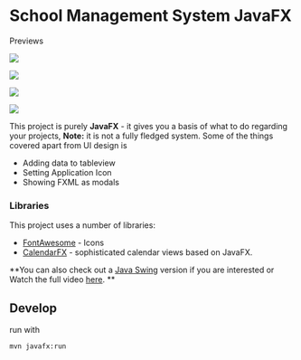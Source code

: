 # School Management System JavaFX
Previews

![](https://github.com/k33ptoo/School-Management-System-JavaFX/blob/master/screenshots/sc1.PNG) 

![](https://github.com/k33ptoo/School-Management-System-JavaFX/blob/master/screenshots/sc2.PNG)

![](https://github.com/k33ptoo/School-Management-System-JavaFX/blob/master/screenshots/sc3.PNG) 

![](https://github.com/k33ptoo/School-Management-System-JavaFX/blob/master/screenshots/sc4.PNG)

This project is purely **JavaFX** - it gives you a basis of what to do regarding your projects, **Note:** it is not a fully fledged system. Some of the things covered apart from UI design is

  - Adding data to tableview
  - Setting Application Icon
  - Showing FXML as modals

### Libraries

This project uses a number of libraries:

* [FontAwesome](https://bintray.com/jerady/maven/FontAwesomeFX/9.1.2) - Icons
* [CalendarFX](https://github.com/dlemmermann/CalendarFX) - sophisticated calendar views based on JavaFX.


**You can also check out a [Java Swing](https://github.com/k33ptoo/School-Management-System-Inspiration) version if you are interested or Watch the full video [here](https://youtu.be/YuiXnPefmhU).
**

## Develop

run with

```shell
mvn javafx:run
```